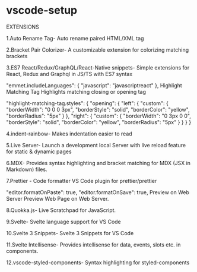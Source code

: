 # vscode-setup

EXTENSIONS


1.Auto Rename Tag- 
Auto rename paired HTML/XML tag

2.Bracket Pair Colorizer- 
A customizable extension for colorizing matching brackets

3.ES7 React/Redux/GraphQL/React-Native snippets- 
Simple extensions for React, Redux and Graphql in JS/TS with ES7 syntax

"emmet.includeLanguages": {
    "javascript": "javascriptreact"
  },
Highlight Matching Tag
Highlights matching closing or opening tag

"highlight-matching-tag.styles": {
    "opening": {
      "left": {
        "custom": {
          "borderWidth": "0 0 0 3px",
          "borderStyle": "solid",
          "borderColor": "yellow",
          "borderRadius": "5px"
        }
      },
      "right": {
        "custom": {
          "borderWidth": "0 3px 0 0",
          "borderStyle": "solid",
          "borderColor": "yellow",
          "borderRadius": "5px"
        }
      }
    }
  }
  
4.indent-rainbow- 
Makes indentation easier to read

5.Live Server- 
Launch a development local Server with live reload feature for static & dynamic pages

6.MDX- 
Provides syntax highlighting and bracket matching for MDX (JSX in Markdown) files.

7.Prettier - Code formatter
VS Code plugin for prettier/prettier

"editor.formatOnPaste": true,
  "editor.formatOnSave": true,
Preview on Web Server
Preview Web Page on Web Server.

8.Quokka.js- 
Live Scratchpad for JavaScript.

9.Svelte- 
Svelte language support for VS Code

10.Svelte 3 Snippets- 
Svelte 3 Snippets for VS Code

11.Svelte Intellisense- 
Provides intellisense for data, events, slots etc. in components.

12.vscode-styled-components- 
Syntax highlighting for styled-components
